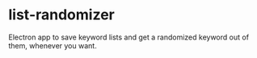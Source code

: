 # list-randomizer
Electron app to save keyword lists and get a randomized keyword out of them, whenever you want.
